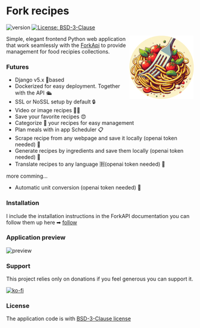 # Fork recipes 

![version](https://img.shields.io/badge/version-1.0.0-green) [![License: BSD-3-Clause](https://img.shields.io/badge/License-BSD_3_Clause-red.svg)](https://opensource.org/license/bsd-3-clause) 


<img align="right" src="assets/avatar.png" height="170px" alt="Logo">

Simple, elegant frontend Python web application that work seamlessly with the [ForkApi](https://www.github.com/mikebgrep/forkapi) to provide management for food recipies collections.


### Futures
- Django v5.x 🐍based
- Dockerized for easy deployment. Together with the API 🛳
- SSL or NoSSL setup by default 🔒
- Video or image recipes 👨‍🍳
- Save your favorite recipes 😍
- Categorize 📑 your recipes for easy management
- Plan meals with in app Scheduler 📋
- Scrape recipe from any webpage and save it locally (openai token needed) 🤖
- Generate recipes by ingredients and save them locally (openai token needed) 🤖
- Translate recipes to any language 🈹️(openai token needed) 🤖

more comming...
- Automatic unit conversion (openai token needed) 🤖

### Installation 
I include the installation instructions in the ForkAPI documentation you can follow them up here ➡ [follow](https://mikebgrep.github.io/forkapi/clients/)

### Application preview
![preview](assets/preview.gif)


### Support
This project relies only on donations if you feel generous you can support it.

[![ko-fi](https://ko-fi.com/img/githubbutton_sm.svg)](https://ko-fi.com/mikebgrep)


### License 
The application code is with [BSD-3-Clause license](https://opensource.org/license/bsd-3-clause)
